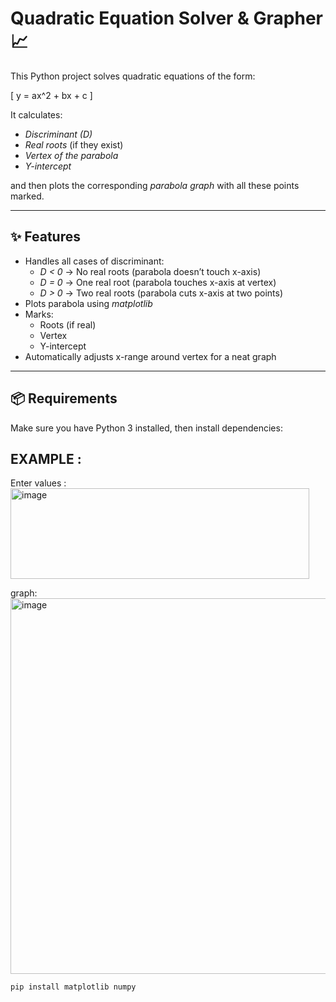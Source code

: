 # Quadratic Equation Solver & Grapher 📈

This Python project solves quadratic equations of the form:

\[
y = ax^2 + bx + c
\]

It calculates:
- *Discriminant (D)*  
- *Real roots* (if they exist)  
- *Vertex of the parabola*  
- *Y-intercept*  

and then plots the corresponding *parabola graph* with all these points marked.

---

## ✨ Features
- Handles all cases of discriminant:
  - *D < 0* → No real roots (parabola doesn’t touch x-axis)  
  - *D = 0* → One real root (parabola touches x-axis at vertex)  
  - *D > 0* → Two real roots (parabola cuts x-axis at two points)  
- Plots parabola using *matplotlib*  
- Marks:
  - Roots (if real)  
  - Vertex  
  - Y-intercept  
- Automatically adjusts x-range around vertex for a neat graph  

---

## 📦 Requirements
Make sure you have Python 3 installed, then install dependencies:

## EXAMPLE :
Enter values : 
<img width="478" height="145" alt="image" src="https://github.com/user-attachments/assets/4585d3db-4eb6-47de-94c0-0d6edaaef787" />

graph:
<img width="762" height="601" alt="image" src="https://github.com/user-attachments/assets/0581a56e-7ae6-4fe0-b2b5-736856f69e8b" />


```bash
pip install matplotlib numpy




